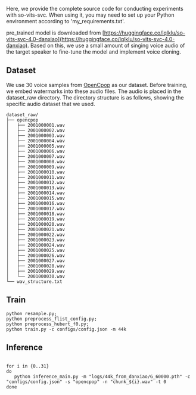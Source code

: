 Here, we provide the complete source code for conducting experiments with so-vits-svc. When using it, you may need to set up your Python environment according to 'my_requirements.txt'.

pre_trained model is downloaded from [https://huggingface.co/lqlklu/so-vits-svc-4.0-danxiao](https://huggingface.co/lqlklu/so-vits-svc-4.0-danxiao). Based on this, we use a small amount of singing voice audio of the target speaker to fine-tune the model and implement voice cloning.

## Dataset
We use 30 voice samples from [OpenCpop](https://wenet.org.cn/opencpop/) as our dataset. Before training, we embed watermarks into these audio files. The audio is placed in the dataset_raw directory. The directory structure is as follows, showing the specific audio dataset that we used.
```
dataset_raw/
├── opencpop
│   ├── 2001000001.wav
│   ├── 2001000002.wav
│   ├── 2001000003.wav
│   ├── 2001000004.wav
│   ├── 2001000005.wav
│   ├── 2001000006.wav
│   ├── 2001000007.wav
│   ├── 2001000008.wav
│   ├── 2001000009.wav
│   ├── 2001000010.wav
│   ├── 2001000011.wav
│   ├── 2001000012.wav
│   ├── 2001000013.wav
│   ├── 2001000014.wav
│   ├── 2001000015.wav
│   ├── 2001000016.wav
│   ├── 2001000017.wav
│   ├── 2001000018.wav
│   ├── 2001000019.wav
│   ├── 2001000020.wav
│   ├── 2001000021.wav
│   ├── 2001000022.wav
│   ├── 2001000023.wav
│   ├── 2001000024.wav
│   ├── 2001000025.wav
│   ├── 2001000026.wav
│   ├── 2001000027.wav
│   ├── 2001000028.wav
│   ├── 2001000029.wav
│   └── 2001000030.wav
└── wav_structure.txt
```


## Train
```
python resample.py;
python preprocess_flist_config.py;
python preprocess_hubert_f0.py;
python train.py -c configs/config.json -m 44k
```

## Inference
```

for i in {0..31}
do
   python inference_main.py -m "logs/44k_from_danxiao/G_60000.pth" -c "configs/config.json" -s "opencpop" -n "chunk_${i}.wav" -t 0
done
```